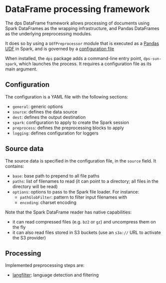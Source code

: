 # DataFrame processing framework

The dps DataFrame framework allows processing of documents using Spark
DataFrames as the wrapping infrastructure, and Pandas DataFrames as the
underlying preprocessing modules.

It does so by using a `UdfPreprocessor` module that is executed as a [Pandas
UDF] in Spark, and is governed by a [configuration file]

When installed, the `dps` package adds a command-line entry point,
`dps-sun-spark`, which launches the process. It requires a configuration file
as its main argument.


## Configuration

The configuration is a YAML file with the following sections:
 * `general`: generic options
 * `source`: defines the data source
 * `dest`: defines the output destination
 * `spark`: configuration to apply to create the Spark session
 * `preprocess`: defines the preprocessing blocks to apply
 * `logging`: defines configuration for loggers


## Source data

The source data is specified in the configuration file, in the `source` field.
It contains:
 - `base`: base path to prepend to all file paths
 - `paths`: list of filenames to read (it can point to a directory; all files
   in the directory will be read)
 - `options`: options to pass to the Spark file loader. For instance:
     - `pathGlobFilter`: pattern to filter input filenames with
     - `encoding`: charset encoding

Note that the Spark DataFrame reader has native capabilities:
 * it can read compressed files (e.g. `bz2` or `gz`) and uncompress them  on
   the fly
 * it can also read files stored in S3 buckets (use an `s3a://` URL to activate
   the S3 provider)


## Processing

Implemented preprocessing steps are:
 * [langfilter]: language detection and filtering
 

[Pandas UDF]: https://spark.apache.org/docs/3.1.2/api/python/user_guide/arrow_pandas.html#pandas-function-apis
[S3 provider]: https://spark.apache.org/docs/latest/cloud-integration.html#installation
[configuration file]: ../configs/preproc_df.yaml
[langfilter]: udf/langfilter.md
